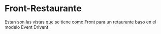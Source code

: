 # Front-Restaurante
Estan son las vistas que se tiene como Front para un retaurante baso en el modelo Event Drivent 

